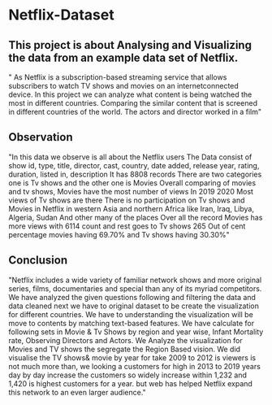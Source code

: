 # Netflix-Dataset
## This project is about Analysing and Visualizing the data from an example data set of Netflix.
" As Netflix is a subscription-based streaming service that allows subscribers to watch TV shows and movies on an internetconnected device.
In this project we can analyze what content is being watched the most in different countries.
Comparing the similar content that is screened in different countries of the world.
The actors and director worked in a film"
## Observation
   "In this data we observe is all about the Netflix users
    The Data consist of show id, type, title, director, cast, country, date added, release year, rating, duration, listed in, description
    It has 8808 records
    There are two categories one is Tv shows and the other one is Movies
    Overall comparing of movies and tv shows, Movies have the most number of views
    In 2019 2020 Most views of Tv shows are there
    There is no participation on Tv shows and Movies in Netflix in western Asia and northern Africa like Iran, Iraq, Libya, Algeria, Sudan And other many of the places
    Over all the record Movies has more views with 6114 count and rest goes to Tv shows 265
    Out of cent percentage movies having 69.70% and Tv shows having 30.30%"
## Conclusion
"Netflix includes a wide variety of familiar network shows and more original series, films, documentaries and special than any of its myriad competitors. We have analyzed the given questions following and filtering the data and data cleaned next we have to original dataset to be create the visualization for different countries. We have to understanding the visualization will be move to contents by matching text-based features. We have calculate for following sets in Movie & Tv Shows by region and year wise, Infant Mortality rate, Observing Directors and Actors.
We Analyze the visualization for Movies and TV shows the segregate the Region Based vision.
We did visualise the TV shows& movie by year for take 2009 to 2012 is viewers is not much more than, we looking a customers for high in 2013 to 2019 years day by day increase the customers so widely increase within 1,232 and 1,420 is highest customers for a year. but web has helped Netflix expand this network to an even larger audience."
